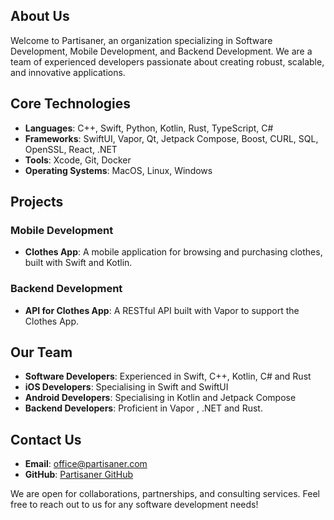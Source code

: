 ## About Us

Welcome to Partisaner, an organization specializing in Software Development, Mobile Development, and Backend Development. We are a team of experienced developers passionate about creating robust, scalable, and innovative applications.



## Core Technologies

- **Languages**: C++, Swift, Python, Kotlin, Rust, TypeScript, C#
- **Frameworks**: SwiftUI, Vapor, Qt, Jetpack Compose, Boost, CURL, SQL, OpenSSL, React, .NET
- **Tools**: Xcode, Git, Docker
- **Operating Systems**: MacOS, Linux, Windows



## Projects

### Mobile Development

- **Clothes App**: A mobile application for browsing and purchasing clothes, built with Swift and Kotlin.

### Backend Development

- **API for Clothes App**: A RESTful API built with Vapor to support the Clothes App.



## Our Team

- **Software Developers**: Experienced in Swift, C++, Kotlin, C# and Rust
- **iOS Developers**: Specialising in Swift and SwiftUI 
- **Android Developers**: Specialising in Kotlin and Jetpack Compose
- **Backend Developers**: Proficient in Vapor , .NET and Rust.



## Contact Us

- **Email**: [office@partisaner.com](mailto:office@partisaner.com)
- **GitHub**: [Partisaner GitHub](https://github.com/Partisaner)



We are open for collaborations, partnerships, and consulting services. Feel free to reach out to us for any software development needs!

